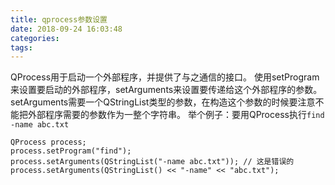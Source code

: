 ```yaml
---
title: qprocess参数设置
date: 2018-09-24 16:03:48
categories:
tags:
---
```


QProcess用于启动一个外部程序，并提供了与之通信的接口。
使用setProgram来设置要启动的外部程序，setArguments来设置要传递给这个外部程序的参数。
setArguments需要一个QStringList类型的参数，在构造这个参数的时候要注意不能把外部程序需要的参数作为一整个字符串。
举个例子：要用QProcess执行`find -name abc.txt`

``` qt
QProcess process;
process.setProgram("find");
process.setArguments(QStringList("-name abc.txt")); // 这是错误的
process.setArguments(QStringList() << "-name" << "abc.txt");
```

